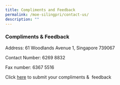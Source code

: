 ```yaml
---
title: Compliments and Feedback
permalink: /moe-silingpri/contact-us/
description: ""
---
```


### Compliments & Feedback

Address: 61 Woodlands Avenue 1, Singapore 739067  
  
Contact Number: 6269 8832  
  
Fax number: 6367 5516  
  
Click [here](https://forms.cwp.gov.sg/Feedback/EmailFeedback) to submit your compliments &  feedback